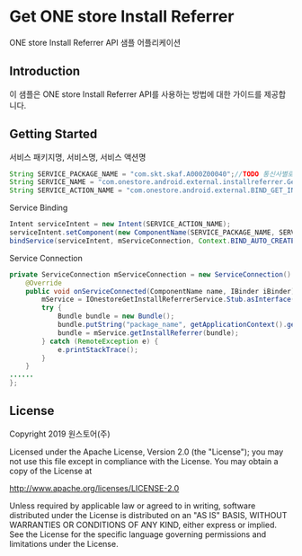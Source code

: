 # Get ONE store Install Referrer
ONE store Install Referrer API 샘플 어플리케이션

Introduction
----
이 샘플은 ONE store Install Referrer API를 사용하는 방법에 대한 가이드를 제공합니다. 

Getting Started
----

서비스 패키지명, 서비스명, 서비스 액션명

```java
String SERVICE_PACKAGE_NAME = "com.skt.skaf.A000Z00040";//TODO 통신사별로 달라짐.
String SERVICE_NAME = "com.onestore.android.external.installreferrer.GetInstallReferrerService";
String SERVICE_ACTION_NAME = "com.onestore.android.external.BIND_GET_INSTALL_REFERRER_SERVICE";
```

Service Binding

```java
Intent serviceIntent = new Intent(SERVICE_ACTION_NAME);
serviceIntent.setComponent(new ComponentName(SERVICE_PACKAGE_NAME, SERVICE_NAME));
bindService(serviceIntent, mServiceConnection, Context.BIND_AUTO_CREATE);
```

Service Connection

```java
private ServiceConnection mServiceConnection = new ServiceConnection() { 
    @Override 
    public void onServiceConnected(ComponentName name, IBinder iBinder) {
        mService = IOnestoreGetInstallReferrerService.Stub.asInterface(iBinder); 
        try {
            Bundle bundle = new Bundle(); 
            bundle.putString("package_name", getApplicationContext().getPackageName());
            bundle = mService.getInstallReferrer(bundle); 
        } catch (RemoteException e) {
            e.printStackTrace(); 
        } 
    } 
......
};
```

License
----

Copyright 2019 원스토어(주)

Licensed under the Apache License, Version 2.0 (the "License");
you may not use this file except in compliance with the License.
You may obtain a copy of the License at

http://www.apache.org/licenses/LICENSE-2.0

Unless required by applicable law or agreed to in writing, software
distributed under the License is distributed on an "AS IS" BASIS,
WITHOUT WARRANTIES OR CONDITIONS OF ANY KIND, either express or implied.
See the License for the specific language governing permissions and
limitations under the License.
